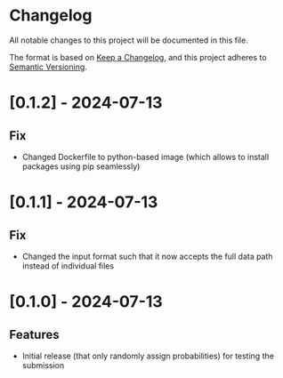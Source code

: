 # Changelog

All notable changes to this project will be documented in this file.

The format is based on [Keep a Changelog](https://keepachangelog.com/en/1.0.0/),
and this project adheres to [Semantic Versioning](https://semver.org/spec/v2.0.0.html).

# [0.1.2] - 2024-07-13

## Fix

- Changed Dockerfile to python-based image (which allows to install packages using pip seamlessly)

# [0.1.1] - 2024-07-13

## Fix

- Changed the input format such that it now accepts the full data path instead of individual files

# [0.1.0] - 2024-07-13

## Features

- Initial release (that only randomly assign probabilities) for testing the submission
